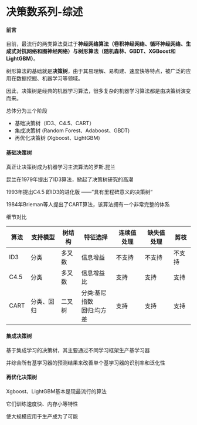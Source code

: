 # 决策数系列-综述

#### 前言

目前，最流行的两类算法莫过于**神经网络算法（卷积神经网络、循环神经网络、生成式对抗网络和图神经网络）**与**树形算法（随机森林、GBDT、XGBoost和LightGBM）**。

树形算法的基础就是**决策树**，由于其易理解、易构建、速度快等特点，被广泛的应用在数据挖掘、机器学习等领域。

因此，决策树是经典的机器学习算法，很多复杂的机器学习算法都是由决策树演变而来。

总体分为三个阶段

- 基础决策树（ID3、C4.5、CART）
- 集成决策树 (Random Forest、Adaboost、GBDT)
- 再优化决策树 (Xgboost、LightGBM)

#### 基础决策树

真正让决策树成为机器学习主流算法的罗斯.昆兰

昆兰在1979年提出了ID3算法，掀起了决策树研究的高潮

1993年提出C4.5 即ID3的进化版 ——”具有里程碑意义的决策树“

1984年Brieman等人提出了CART算法，该算法拥有一个非常完整的体系

细节对比

| 算法 | 支持模型   | 树结构 | 特征选择                       | 连续值处理 | 缺失值处理 | 剪枝   |
| ---- | ---------- | ------ | ------------------------------ | ---------- | ---------- | ------ |
| ID3  | 分类       | 多叉数 | 信息增益                       | 不支持     | 不支持     | 不支持 |
| C4.5 | 分类       | 多叉数 | 信息增益比                     | 支持       | 支持       | 支持   |
| CART | 分类、回归 | 二叉树 | 分类:基尼指数<br />回归:均方差 | 支持       | 支持       | 支持   |

#### 集成决策树

基于集成学习的决策树，其主要通过不同学习框架生产基学习器

并综合所有基学习器的预测结果来改善单个基学习器的识别率和泛化性

#### 再优化决策树

Xgboost、LightGBM基本是现最流行的算法

它们训练速度快、内存小等特性

使大规模应用于生产成为了可能

